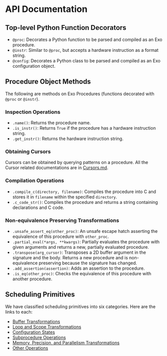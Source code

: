 # API Documentation

## Top-level Python Function Decorators

- `@proc`: Decorates a Python function to be parsed and compiled as an Exo procedure.
- `@instr`: Similar to `@proc`, but accepts a hardware instruction as a format string.
- `@config`: Decorates a Python class to be parsed and compiled as an Exo configuration object.

## Procedure Object Methods

The following are methods on Exo Procedures (functions decorated with `@proc` or `@instr`).

### Inspection Operations

- `.name()`: Returns the procedure name.
- `.is_instr()`: Returns `True` if the procedure has a hardware instruction string.
- `.get_instr()`: Returns the hardware instruction string.

### Obtaining Cursors

Cursors can be obtained by querying patterns on a procedure. All the Cursor related documentations are in [Cursors.md](Cursors.md).

### Compilation Operations

- `.compile_c(directory, filename)`: Compiles the procedure into C and stores it in `filename` within the specified `directory`.
- `.c_code_str()`: Compiles the procedure and returns a string containing declarations and C code.

### Non-equivalence Preserving Transformations

- `.unsafe_assert_eq(other_proc)`: An unsafe escape hatch asserting the equivalence of this procedure with `other_proc`.
- `.partial_eval(*args, **kwargs)`: Partially evaluates the procedure with given arguments and returns a new, partially evaluated procedure.
- `.transpose(arg_cursor)`: Transposes a 2D buffer argument in the signature and the body. Returns a new procedure and is non-equivalence preserving because the signature has changed.
- `.add_assertion(assertion)`: Adds an assertion to the procedure.
- `.is_eq(other_proc)`: Checks the equivalence of this procedure with another procedure.

## Scheduling Primitives

We have classified scheduling primitives into six categories. Here are the links to each:

- [Buffer Transformations](buffer_ops.md)
- [Loop and Scope Transformations](loop_ops.md)
- [Configuration States](config_ops.md)
- [Subprocedure Operations](subproc_ops.md)
- [Memory, Precision, and Parallelism Transformations](backend_ops.md)
- [Other Operations](other_ops.md)
